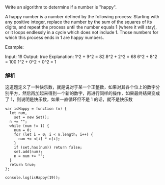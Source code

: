 Write an algorithm to determine if a number is "happy".

A happy number is a number defined by the following process: Starting with any positive integer, replace the number by the sum of the squares of its digits, and repeat the process until the number equals 1 (where it will stay), or it loops endlessly in a cycle which does not include 1. Those numbers for which this process ends in 1 are happy numbers.

Example:

Input: 19
Output: true
Explanation:
1^2 + 9^2 = 82
8^2 + 2^2 = 68
6^2 + 8^2 = 100
1^2 + 0^2 + 0^2 = 1

### 解析

这道题定义了一种快乐数，就是说对于某一个正整数，如果对其各个位上的数字分别平方，然后再加起来得到一个新的数字，再进行同样的操作，如果最终结果变成了 1，则说明是快乐数，如果一直循环但不是 1 的话，就不是快乐数

```
var isHappy = function (n) {
  let num,
    set = new Set();
  n += "";
  while (num != 1) {
    num = 0;
    for (let i = 0; i < n.length; i++) {
      num += n[i] * n[i];
    }
    if (set.has(num)) return false;
    set.add(num);
    n = num += "";
  }
  return true;
};

console.log(isHappy(19));
```
